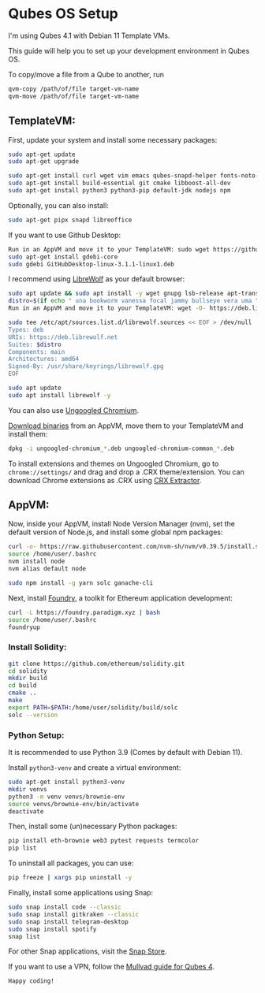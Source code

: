 # Qubes OS Setup

I'm using Qubes 4.1 with Debian 11 Template VMs.

This guide will help you to set up your development environment in Qubes OS.

To copy/move a file from a Qube to another, run

```bash
qvm-copy /path/of/file target-vm-name
qvm-move /path/of/file target-vm-name
```

## TemplateVM:

First, update your system and install some necessary packages:

```bash
sudo apt-get update
sudo apt-get upgrade

sudo apt-get install curl wget vim emacs qubes-snapd-helper fonts-noto-color-emoji
sudo apt-get install build-essential git cmake libboost-all-dev
sudo apt-get install python3 python3-pip default-jdk nodejs npm
```

Optionally, you can also install:

```bash
sudo apt-get pipx snapd libreoffice
```

If you want to use Github Desktop:

```bash
Run in an AppVM and move it to your TemplateVM: sudo wget https://github.com/shiftkey/desktop/releases/download/release-3.1.1-linux1/GitHubDesktop-linux-3.1.1-linux1.deb
sudo apt-get install gdebi-core
sudo gdebi GitHubDesktop-linux-3.1.1-linux1.deb
```

I recommend using [LibreWolf](https://librewolf.net/installation/debian/) as your default browser:

```bash
sudo apt update && sudo apt install -y wget gnupg lsb-release apt-transport-https ca-certificates
distro=$(if echo " una bookworm vanessa focal jammy bullseye vera uma " | grep -q " $(lsb_release -sc) "; then echo $(lsb_release -sc); else echo focal; fi)
Run in an AppVM and move it to your TemplateVM: wget -O- https://deb.librewolf.net/keyring.gpg | sudo gpg --dearmor -o /usr/share/keyrings/librewolf.gpg

sudo tee /etc/apt/sources.list.d/librewolf.sources << EOF > /dev/null
Types: deb
URIs: https://deb.librewolf.net
Suites: $distro
Components: main
Architectures: amd64
Signed-By: /usr/share/keyrings/librewolf.gpg
EOF

sudo apt update
sudo apt install librewolf -y
```

You can also use [Ungoogled Chromium](https://github.com/ungoogled-software/ungoogled-chromium-debian/blob/unportable/README.md#installing).


[Download binaries](https://ungoogled-software.github.io/ungoogled-chromium-binaries/releases/debian_unportable/amd64/100.0.4896.127-1) from an AppVM, move them to your TemplateVM and install them:

```bash
dpkg -i ungoogled-chromium_*.deb ungoogled-chromium-common_*.deb
```

To install extensions and themes on Ungoogled Chromium, go to `chrome://settings/` and drag and drop a .CRX theme/extension.
You can download Chrome extensions as .CRX using [CRX Extractor](http://crxextractor.com/).


## AppVM:

Now, inside your AppVM, install Node Version Manager (nvm), set the default version of Node.js, and install some global npm packages:

```bash
curl -o- https://raw.githubusercontent.com/nvm-sh/nvm/v0.39.5/install.sh | bash
source /home/user/.bashrc
nvm install node
nvm alias default node

sudo npm install -g yarn solc ganache-cli
```

Next, install [Foundry](https://getfoundry.sh/), a toolkit for Ethereum application development:

```bash
curl -L https://foundry.paradigm.xyz | bash
source /home/user/.bashrc
foundryup
```

### Install Solidity:

```bash
git clone https://github.com/ethereum/solidity.git
cd solidity
mkdir build
cd build
cmake ..
make
export PATH=$PATH:/home/user/solidity/build/solc
solc --version
```

### Python Setup:

It is recommended to use Python 3.9 (Comes by default with Debian 11).

Install `python3-venv` and create a virtual environment:

```bash
sudo apt-get install python3-venv
mkdir venvs
python3 -m venv venvs/brownie-env
source venvs/brownie-env/bin/activate
deactivate
```

Then, install some (un)necessary Python packages:

```bash
pip install eth-brownie web3 pytest requests termcolor
pip list
```

To uninstall all packages, you can use:

```bash
pip freeze | xargs pip uninstall -y
```

Finally, install some applications using Snap:

```bash
sudo snap install code --classic
sudo snap install gitkraken --classic
sudo snap install telegram-desktop
sudo snap install spotify
snap list
```

For other Snap applications, visit the [Snap Store](https://snapcraft.io/store).

If you want to use a VPN, follow the [Mullvad guide for Qubes 4](https://mullvad.net/en/help/qubes-os-4-and-mullvad-vpn/).

```
Happy coding!
```
